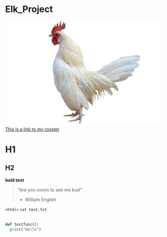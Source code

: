 # Elk_Project
![](./Images/gallo.png)
[This is a link to my rooster](https://github.com/cascadecanyon/Elk_Project/blob/main/Images/gallo.png)
# H1
## H2

**bold text**

> "Are you comin to see me bud"
> - William English

`<html>`
`cat test.txt`

``` python

def testfunc():
  print("Hello")
  
```
